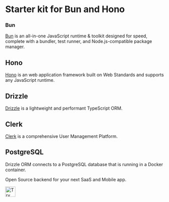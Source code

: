 # Starter kit for Bun and Hono

  ### Bun
  
  [Bun](https://bun.sh/) is an all-in-one JavaScript runtime & toolkit designed for speed, complete with a bundler, test runner, and Node.js-compatible package manager.
  
  ## Hono
  
  [Hono](https://hono.dev/) is an web application framework built on Web Standards and supports any JavaScript runtime.
  
  ## Drizzle
  
  [Drizzle](https://orm.drizzle.team/) is a lightweight and performant TypeScript ORM.
  
  ## Clerk
  
  [Clerk](https://clerk.com/) is a comprehensive User Management Platform.
  
  ## PostgreSQL
  
  Drizzle ORM connects to a PostgreSQL database that is running in a Docker container.
  
  Open Source backend for your next SaaS and Mobile app.
  
  <a href="https://idx.google.com/new?template=https://github.com/srivatsj/bun-hono-drizzle-clerk-starter">
    <img height="32" alt="Try in IDX" src="https://cdn.idx.dev/btn/try_dark_32.svg">
  </a>
